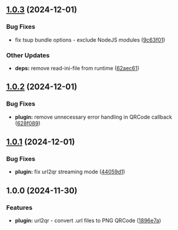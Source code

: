 ## [1.0.3](https://github.com/IT-Service-NPM/gulp-uri-qrcode/compare/v1.0.2...v1.0.3) (2024-12-01)


### Bug Fixes

* fix tsup bundle options - exclude NodeJS modules ([9c63f01](https://github.com/IT-Service-NPM/gulp-uri-qrcode/commit/9c63f0122a76737c83175e7854e1677a0aa98692))


### Other Updates

* **deps:** remove read-ini-file from runtime ([62aec61](https://github.com/IT-Service-NPM/gulp-uri-qrcode/commit/62aec61f9ec27c31b9cc207e67112eb36a4b8077))

## [1.0.2](https://github.com/IT-Service-NPM/gulp-uri-qrcode/compare/v1.0.1...v1.0.2) (2024-12-01)


### Bug Fixes

* **plugin:** remove unnecessary error handling in QRCode callback ([628f089](https://github.com/IT-Service-NPM/gulp-uri-qrcode/commit/628f08931a04975e8db101a5f52c6bc335169bc6))

## [1.0.1](https://github.com/IT-Service-NPM/gulp-uri-qrcode/compare/v1.0.0...v1.0.1) (2024-12-01)


### Bug Fixes

* **plugin:** fix url2qr streaming mode ([44059d1](https://github.com/IT-Service-NPM/gulp-uri-qrcode/commit/44059d189fdbfb403a610e27a0b6b91496bf56f4))

## 1.0.0 (2024-11-30)


### Features

* **plugin:** url2qr - convert .url files to PNG QRCode ([1896e7a](https://github.com/IT-Service-NPM/gulp-uri-qrcode/commit/1896e7a799c9a824d06e97968ce59887747e3735))
